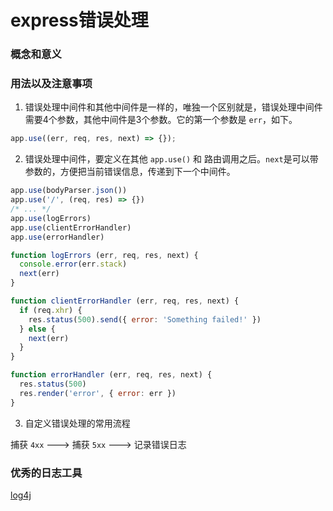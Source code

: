 # express错误处理

### 概念和意义

### 用法以及注意事项

1. 错误处理中间件和其他中间件是一样的，唯独一个区别就是，错误处理中间件需要4个参数，其他中间件是3个参数。它的第一个参数是 `err`，如下。

``` javascript
app.use((err, req, res, next) => {});
```

2. 错误处理中间件，要定义在其他 `app.use()` 和 路由调用之后。`next`是可以带参数的，方便把当前错误信息，传递到下一个中间件。

``` javascript
app.use(bodyParser.json())
app.use('/', (req, res) => {})
/* ... */
app.use(logErrors)
app.use(clientErrorHandler)
app.use(errorHandler)

function logErrors (err, req, res, next) {
  console.error(err.stack)
  next(err)
}

function clientErrorHandler (err, req, res, next) {
  if (req.xhr) {
    res.status(500).send({ error: 'Something failed!' })
  } else {
    next(err)
  }
}

function errorHandler (err, req, res, next) {
  res.status(500)
  res.render('error', { error: err })
}
```

3. 自定义错误处理的常用流程

捕获 `4xx` --->  捕获 `5xx` ---> 记录错误日志

### 优秀的日志工具

[log4j](https://github.com/log4js-node/log4js-node)

